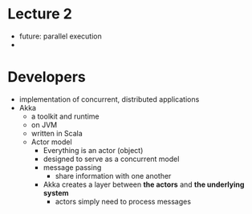 # Lecture 2

* future: parallel execution
* 

# Developers

* implementation of concurrent, distributed applications
* Akka
  * a toolkit and runtime
  * on JVM
  * written in Scala
  * Actor model
    * Everything is an actor (object)
    * designed to serve as a concurrent model
    * message passing
      * share information with one another
    * Akka creates a layer between __the actors__ and __the underlying system__
      * actors simply need to process messages
